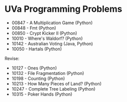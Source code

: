 # UVa Programming Problems
- 00847 - A Multiplication Game (Python)
- 00848 - Fmt (Python)
- 00850 - Crypt Kicker II (Python)
- 10010	- Where's Waldorf? (Python)
- 10142 - Australian Voting (Java, Python)
- 10050 - Hartals (Python)

Revise:
- 10127 - Ones (Python)
- 10132 - File Fragmentation (Python)
- 10198	- Counting (Python)
- 10213 - How Many Pieces of Land? (Python)
- 10247	- Complete Tree Labeling (Python)
- 10315 - Poker Hands (Python)
